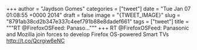 
+++
author = "Jaydson Gomes"
categories = ["tweet"]
date = "Tue Jan 07 01:08:55 +0000 2014"
draft = false
image = "{TWEET_IMAGE}"
slug = "8791ab38cd2b347e337c4eef791b88e8dadef661"
tags = ["tweet"]
title = """RT @FirefoxOSFeed: Panaso..."""
+++
RT @FirefoxOSFeed: Panasonic and Mozilla join forces to develop Firefox OS-powered Smart TVs
  http://t.co/Qcrgiw6eNC
